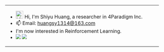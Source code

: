 


<table align="center">
<tr>
<td valign="top" width="80%">

<!-- recent_releases starts -->

- <img height="25" src='https://qpluspicture.oss-cn-beijing.aliyuncs.com/6LjjQA/Hi.gif' alt='Hi' width="24"/> Hi, I'm Shiyu Huang, a researcher in 4Paradigm Inc. 
- 📫 Email: huangsy1314@163.com
- I'm now interested in Reinforcement Learning. 
- ![](https://komarev.com/ghpvc/?username=huangshiyu13&color=lightgrey&label=Views) ![](https://img.shields.io/badge/Major-CS-609926?style=flat&logo=ABB%20RobotStudio&logoColor=ffffff)
  <!-- recent_releases ends -->
</td>
  
</td>
</tr>

</table>
